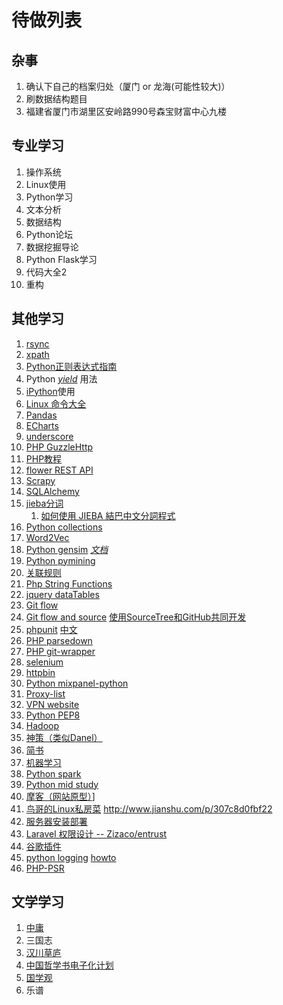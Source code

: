 # 待做列表 #

## 杂事 ##
1. 确认下自己的档案归处（厦门 or 龙海(可能性较大)）
2. 刷数据结构题目
3. 福建省厦门市湖里区安岭路990号森宝财富中心九楼

## 专业学习 ##
1. 操作系统
2. Linux使用
3. Python学习
4. 文本分析
5. 数据结构
6. Python论坛
7. 数据挖掘导论
8. Python Flask学习
9. 代码大全2
10. 重构

## 其他学习 ##
1. [rsync](https://rsync.samba.org/)
2. [xpath](http://www.w3school.com.cn/xpath/index.asp)
3. [Python正则表达式指南](http://www.cnblogs.com/huxi/archive/2010/07/04/1771073.html)
4. Python [_yield_](http://pyzh.readthedocs.org/en/latest/the-python-yield-keyword-explained.html) 用法
5. [iPython](http://z42.readthedocs.org/zh/latest/devtools/ipython.html)使用
6. [Linux 命令大全](http://www.runoob.com/linux/linux-command-manual.html)
7. [Pandas](http://pandas.pydata.org/pandas-docs/stable/tutorials.html)
8. [ECharts](http://echarts.baidu.com/doc/doc.html)
9. [underscore](http://underscorejs.org/)
10. [PHP GuzzleHttp](http://guzzle.readthedocs.org/en/latest/overview.html)
11. [PHP教程](http://www.runoob.com/php/php-tutorial.html)
12. [flower REST API](http://nbviewer.ipython.org/github/mher/flower/blob/master/docs/api.ipynb)
13. [Scrapy](http://doc.scrapy.org/en/1.0/index.html) 
14. [SQLAlchemy](http://docs.sqlalchemy.org/en/rel_1_0/)
15. [jieba分词](https://github.com/fxsjy/jieba)
    1. [如何使用 JIEBA 結巴中文分詞程式](http://blog.fukuball.com/ru-he-shi-yong-jieba-jie-ba-zhong-wen-fen-ci-cheng-shi/)
16. [Python collections](https://docs.python.org/2/library/collections.html#module-collections)
17. [Word2Vec](https://github.com/danielfrg/word2vec)
18. [Python gensim](https://github.com/piskvorky/gensim) [_文档_](https://radimrehurek.com/gensim/tutorial.html#) 
19. [Python pymining](https://github.com/bartdag/pymining)
20. [关联规则](http://baike.baidu.com/view/1076817.htm)
21. [Php String Functions](http://php.net/manual/en/ref.strings.php)
22. [jquery dataTables](https://www.datatables.net/)
23. [Git flow](https://github.com/nvie/gitflow)
24. [Git flow and source](https://github.com/GSoft-SharePoint/Dynamite/wiki/Getting-started-with-SourceTree,-Git-and-git-flow)         [使用SourceTree和GitHub共同开发](http://www.cnblogs.com/duger/p/3496495.html)
25. [phpunit](https://phpunit.de/getting-started.html) [中文](https://phpunit.de/manual/current/zh_cn/incomplete-and-skipped-tests.html#incomplete-and-skipped-tests.incomplete-tests)
26. [PHP parsedown](https://github.com/erusev/parsedown)
27. [PHP git-wrapper](https://github.com/cpliakas/git-wrapper)
28. [selenium](https://github.com/SeleniumHQ/selenium/)
29. [httpbin](http://httpbin.org/)
30. [Python mixpanel-python](https://github.com/mixpanel/mixpanel-python)
31. [Proxy-list](http://ipaddress.com/proxy-list/)
32. [VPN website](https://www.hidemyass.com/)
33. [Python PEP8](https://www.python.org/dev/peps/pep-0008/)
34. [Hadoop](http://hadoop.apache.org/docs/r2.6.1/index.html)
35. [神策（类似Danel）](http://sensorsdata.cn/index.html)
36. [简书](http://www.jianshu.com/)
37. [机器学习](https://github.com/ty4z2008/Qix/blob/master/dl.md)
38. [Python spark](http://spark.apache.org/docs/latest/api/python/index.html)
39. [Python mid study](http://spark.apache.org/docs/latest/api/python/index.html)
40. [摩客（网站原型）](https://www.mockplus.cn/)]
41. [鸟哥的Linux私房菜](http://vbird.dic.ksu.edu.tw/linux_basic/linux_basic.php) http://www.jianshu.com/p/307c8d0fbf22
42. [服务器安装部署](https://github.com/huanghua581/laravel-getting-started/wiki/Ubuntu-14.04-%E4%B8%8A%E4%BD%BF%E7%94%A8-Nginx-%E9%83%A8%E7%BD%B2-Laravel)
43. [Laravel 权限设计 -- Zizaco/entrust](https://github.com/Zizaco/entrust)
44. [谷歌插件](http://www.zhihu.com/question/19594682)
45. [python logging](https://docs.python.org/2/library/logging.html) [howto](https://docs.python.org/2/howto/logging.html)
46. [PHP-PSR](https://github.com/PizzaLiu/PHP-FIG)

## 文学学习 ##
1. [中庸 ](http://ctext.org/liji/zhong-yong/zhs)
2. 三国志 
  1. [汉川草庐](http://www.sidneyluo.net/a/a04/a04.htm) 
  2. [中国哲学书电子化计划](http://ctext.org/text.pl?node=601875&if=gb&remap=gb)
  3. [国学观](http://www.guoxue.com/shibu/24shi/sangzz/sgzzml.htm)
3. 乐谱
